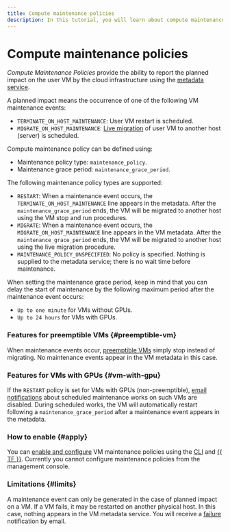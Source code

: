```yaml
---
title: Compute maintenance policies
description: In this tutorial, you will learn about compute maintenance policies.
---
```


# Compute maintenance policies


*Compute Maintenance Policies* provide the ability to report the planned impact on the user VM by the cloud infrastructure using the [metadata service](vm-metadata.md).

A planned impact means the occurrence of one of the following VM maintenance events:

* `TERMINATE_ON_HOST_MAINTENANCE`: User VM restart is scheduled.
* `MIGRATE_ON_HOST_MAINTENANCE`: [Live migration](live-migration.md) of user VM to another host (server) is scheduled.

Compute maintenance policy can be defined using:

* Maintenance policy type: `maintenance_policy`.
* Maintenance grace period: `maintenance_grace_period`.

The following maintenance policy types are supported:

* `RESTART`: When a maintenance event occurs, the `TERMINATE_ON_HOST_MAINTENANCE` line appears in the metadata. After the `maintenance_grace_period` ends, the VM will be migrated to another host using the VM stop and run procedures.
* `MIGRATE`: When a maintenance event occurs, the `MIGRATE_ON_HOST_MAINTENANCE` line appears in the VM metadata. After the `maintenance_grace_period` ends, the VM will be migrated to another host using the live migration procedure.
* `MAINTENANCE_POLICY_UNSPECIFIED`: No policy is specified. Nothing is supplied to the metadata service; there is no wait time before maintenance.

When setting the maintenance grace period, keep in mind that you can delay the start of maintenance by the following maximum period after the maintenance event occurs:

* `Up to one minute` for VMs without GPUs.
* `Up to 24 hours` for VMs with GPUs.

### Features for preemptible VMs {#preemptible-vm}

When maintenance events occur, [preemptible VMs](preemptible-vm.md) simply stop instead of migrating. No maintenance events appear in the VM metadata in this case.

### Features for VMs with GPUs {#vm-with-gpu}

If the `RESTART` policy is set for VMs with GPUs (non-preemptible), [email notifications](../../resource-manager/concepts/notify.md#technical) about scheduled maintenance works on such VMs are disabled. During scheduled works, the VM will automatically restart following a `maintenance_grace_period` after a maintenance event appears in the metadata.

### How to enable {#apply}

You can [enable and configure](../operations/vm-control/vm-update-policies.md) VM maintenance policies using the [CLI](../../cli/index.yaml) and [{{ TF }}](../../tutorials/infrastructure-management/terraform-quickstart.md). Currently you cannot configure maintenance policies from the management console.

### Limitations {#limits}

A maintenance event can only be generated in the case of planned impact on a VM. If a VM fails, it may be restarted on another physical host. In this case, nothing appears in the VM metadata service. You will receive a [failure](../../resource-manager/concepts/notify.md#infra) notification by email.
